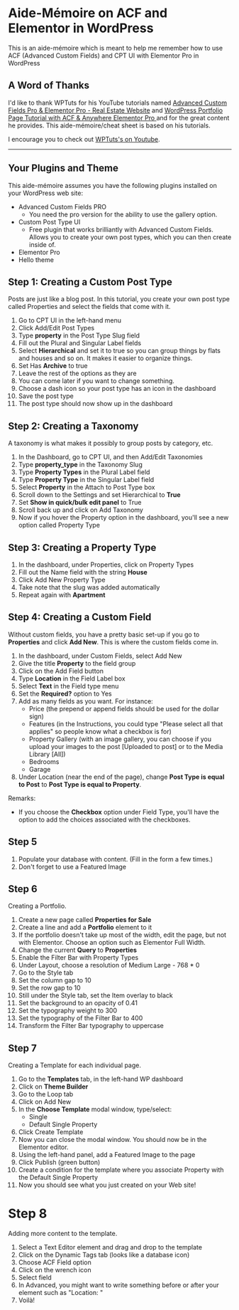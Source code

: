 # Aide-Mémoire on ACF and Elementor in WordPress

This is an aide-mémoire which is meant to help me remember how to use ACF (Advanced Custom Fields) and CPT UI with Elementor Pro in WordPress

## A Word of Thanks

I'd like to thank WPTuts for his YouTube tutorials named [Advanced Custom Fields Pro & Elementor Pro - Real Estate Website](https://www.youtube.com/watch?v=HGs6MvHXh3w) and [WordPress Portfolio Page Tutorial with ACF & Anywhere Elementor Pro
](https://www.youtube.com/watch?v=bZKnHQ_2Zos) and for the great content he provides. This aide-mémoire/cheat sheet is based on his tutorials.

I encourage you to check out [WPTuts's on Youtube](https://www.youtube.com/user/ipixeltutorials).

___

## Your Plugins and Theme

This aide-mémoire assumes you have the following plugins installed on your WordPress web site:

- Advanced Custom Fields PRO
    - You need the pro version for the ability to use the gallery option.
- Custom Post Type UI
    - Free plugin that works brilliantly with Advanced Custom Fields. Allows you to create your own post types, which you can then create inside of.
- Elementor Pro
- Hello theme

## Step 1: Creating a Custom Post Type

Posts are just like a blog post. In this tutorial, you create your own post type called Properties and select the fields that come with it.

1. Go to CPT UI in the left-hand menu
2. Click Add/Edit Post Types
3. Type **property** in the Post Type Slug field
4. Fill out the Plural and Singular Label fields
5. Select **Hierarchical** and set it to true so you can group things by flats and houses and so on. It makes it easier to organize things.
6. Set Has **Archive** to true
7. Leave the rest of the options as they are
8. You can come later if you want to change something.
9. Choose a dash icon so your post type has an icon in the dashboard
10. Save the post type
11. The post type should now show up in the dashboard

## Step 2: Creating a Taxonomy

A taxonomy is what makes it possibly to group posts by category, etc.

1. In the Dashboard, go to CPT UI, and then Add/Edit Taxonomies
2. Type **property_type** in the Taxonomy Slug
3. Type **Property Types** in the Plural Label field
4. Type **Property Type** in the Singular Label field
5. Select **Property** in the Attach to Post Type box
6. Scroll down to the Settings and set Hierarchical to **True**
7. Set **Show in quick/bulk edit panel** to True
8. Scroll back up and click on Add Taxonomy
9. Now if you hover the Property option in the dashboard, you'll see a new option called Property Type

## Step 3: Creating a Property Type

1. In the dashboard, under Properties, click on Property Types
2. Fill out the Name field with the string **House**
3. Click Add New Property Type
4. Take note that the slug was added automatically
5. Repeat again with **Apartment**

## Step 4: Creating a Custom Field

Without custom fields, you have a pretty basic set-up if you go to **Properties** and click **Add New**. This is where the custom fields come in.

1. In the dashboard, under Custom Fields, select Add New
2. Give the title **Property** to the field group
3. Click on the Add Field button
4. Type **Location** in the Field Label box
5. Select **Text** in the Field type menu
6. Set the **Required?** option to Yes
7. Add as many fields as you want. For instance:
    - Price (the prepend or append fields should be used for the dollar sign)
    - Features (in the Instructions, you could type "Please select all that applies" so people know what a checkbox is for)
    - Property Gallery (with an image gallery, you can choose if you upload your images to the post [Uploaded to post] or to the Media Library [All])
    - Bedrooms
    - Garage
8. Under Location (near the end of the page), change **Post Type is equal to Post** to **Post Type is equal to Property**.

Remarks:
- If you choose the **Checkbox** option under Field Type, you'll have the option to add the choices associated with the checkboxes.

## Step 5

1. Populate your database with content. (Fill in the form a few times.)
2. Don't forget to use a Featured Image

## Step 6

Creating a Portfolio.

1. Create a new page called **Properties for Sale**
2. Create a line and add a **Portfolio** element to it
3. If the portfolio doesn't take up most of the width, edit the page, but not with Elementor. Choose an option such as Elementor Full Width.
4. Change the current **Query** to **Properties**
5. Enable the Filter Bar with Property Types
6. Under Layout, choose a resolution of Medium Large - 768 * 0
7. Go to the Style tab
8. Set the column gap to 10
9. Set the row gap to 10
10. Still under the Style tab, set the Item overlay to black
11. Set the background to an opacity of 0.41
12. Set the typography weight to 300
13. Set the typography of the Filter Bar to 400
14. Transform the Filter Bar typography to uppercase

## Step 7

Creating a Template for each individual page.

1. Go to the **Templates** tab, in the left-hand WP dashboard
2. Click on **Theme Builder**
3. Go to the Loop tab
4. Click on Add New
5. In the **Choose Template** modal window, type/select:
    - Single
    - Default Single Property
6. Click Create Template
7. Now you can close the modal window. You should now be in the Elementor editor.
8. Using the left-hand panel, add a Featured Image to the page
9. Click Publish (green button)
10. Create a condition for the template where you associate Property with the Default Single Property
11. Now you should see what you just created on your Web site!

# Step 8

Adding more content to the template.

1. Select a Text Editor element and drag and drop to the template
2. Click on the Dynamic Tags tab (looks like a database icon)
3. Choose ACF Field option
4. Click on the wrench icon
5. Select field
6. In Advanced, you might want to write something before or after your element such as "Location: "
7. Voilà!





